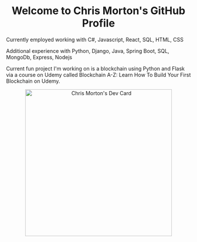 <h1 align="center">Welcome to Chris Morton's GitHub Profile</h1>
<p>Currently employed working with C#, Javascript, React, SQL, HTML, CSS</p>
<p>Additional experience with Python, Django, Java, Spring Boot, SQL, MongoDb, Express, Nodejs</p>
<p>Current fun project I'm working on is a blockchain using Python and Flask via a course on Udemy called Blockchain A-Z: Learn How To Build Your First Blockchain on Udemy.</p>
<p align="center">
<a href="https://app.daily.dev/Mortr0n"><img src="https://api.daily.dev/devcards/21cfad7c1e2a4162a5208a08af46b738.png?r=6ld" width="400" alt="Chris Morton's Dev Card"/></a> 
</p>  
 

